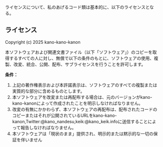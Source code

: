 ライセンスについて、私のあげるコード類は基本的に、以下のライセンスとなる。

## ライセンス

Copyright (c) 2025 kano-kano-kanon

本ソフトウェアおよび関連文書ファイル（以下「ソフトウェア」）のコピーを取得するすべての人に対し、無償で以下の条件のもとに、ソフトウェアの使用、複製、改変、統合、公開、配布、サブライセンスを行うことを許可します。

**条件：**

1. 上記の著作権表示および本許諾表示は、ソフトウェアのすべての複製または実質的な部分に含めるものとします。
2. 本ソフトウェアを改変または再配布する場合は、元のバージョンがkano-kano-kanonによって作成されたことを明示しなければなりません。
3. 改変の有無にかかわらず、本ソフトウェアの再配布は、配布されたコードのコピーまたはそれが公開されているURLをkano-kano-kanon,Twitter:@kano_nandesu,keik:@kano_keik.infoに送信することによって報告しなければなりません。
4. 本ソフトウェアは「現状のまま」提供され、明示的または黙示的な一切の保証を伴いません
